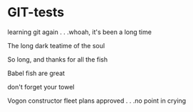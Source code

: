 # GIT-tests
learning git again . . .whoah, it's been a long time

The long dark teatime of the soul

So long, and thanks for all the fish

Babel fish are great

don't forget your towel

Vogon constructor fleet plans approved . . .no point in crying
